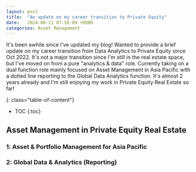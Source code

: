 ```yaml
---
layout: post
title:  "An update on my career transition to Private Equity"
date:   2024-06-11 07:56:09 +0800
categories: Asset Management
---
```


It's been awhile since I've updated my blog! Wanted to provide a brief update on my career transition from Data Analytics to Private Equity since Oct 2022. It's not a major transition since I'm still in the real estate space, but I've moved on from a pure "analytics & data" role. Currently taking on a dual function role mainly focused on Asset Management in Asia Pacific with a dotted line reporting to the Global Data Analytics function. It's almost 2 years already and I'm still enjoying my work in Private Equity Real Estate so far!     

{: class="table-of-content"}
* TOC
{:toc}

## Asset Management in Private Equity Real Estate


### 1: Asset & Portfolio Management for Asia Pacific


### 2: Global Data & Analytics (Reporting)
